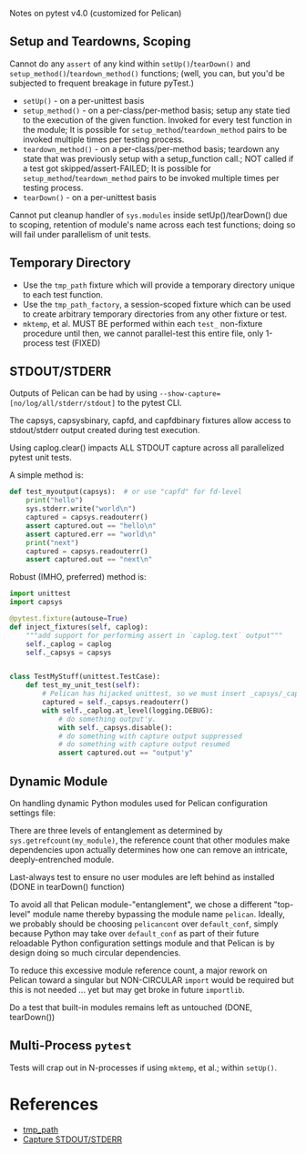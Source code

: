 Notes on pytest v4.0 (customized for Pelican)

## Setup and Teardowns, Scoping ##

Cannot do any `assert` of any kind within `setUp()`/`tearDown()`
and `setup_method()`/`teardown_method()` functions; (well, you can, but
you'd be subjected to frequent breakage in future pyTest.)

* `setUp()` - on a per-unittest basis
* `setup_method()` - on a per-class/per-method basis; setup any state tied to the
execution of the given function. Invoked for every test function in the
module; It is possible for `setup_method`/`teardown_method` pairs to be
invoked multiple times per testing process.
* `teardown_method()` - on a per-class/per-method basis; teardown any
state that was previously setup with a setup_function call.;
NOT called if a test got skipped/assert-FAILED;
It is possible for `setup_method`/`teardown_method` pairs to be invoked multiple times per testing process.
* `tearDown()` - on a per-unittest basis

Cannot put cleanup handler of `sys.modules` inside setUp()/tearDown()
due to scoping, retention of module's name across each test functions; doing so
will fail under parallelism of unit tests.

## Temporary Directory ##

* Use the `tmp_path` fixture which will provide a temporary directory unique
to each test function.
* Use the `tmp_path_factory`, a session-scoped fixture which can be used to
create arbitrary temporary directories from any other fixture or test.
* `mktemp`, et al. MUST BE performed within each `test_` non-fixture
  procedure until then, we cannot parallel-test this entire file, only
  1-process test (FIXED)


## STDOUT/STDERR ##
Outputs of Pelican can be had by using `--show-capture=[no/log/all/stderr/stdout]` to the pytest CLI.

The capsys, capsysbinary, capfd, and capfdbinary fixtures allow access to
stdout/stderr output created during test execution.

Using caplog.clear() impacts ALL STDOUT capture across
all parallelized pytest unit tests.

A simple method is:
```Python
def test_myoutput(capsys):  # or use "capfd" for fd-level
    print("hello")
    sys.stderr.write("world\n")
    captured = capsys.readouterr()
    assert captured.out == "hello\n"
    assert captured.err == "world\n"
    print("next")
    captured = capsys.readouterr()
    assert captured.out == "next\n"
```
Robust (IMHO, preferred) method is:

```Python
import unittest
import capsys

@pytest.fixture(autouse=True)
def inject_fixtures(self, caplog):
    """add support for performing assert in `caplog.text` output"""
    self._caplog = caplog
    self._capsys = capsys


class TestMyStuff(unittest.TestCase):
    def test_my_unit_test(self):
        # Pelican has hijacked unittest, so we must insert _capsys/_caplog
        captured = self._capsys.readouterr()
        with self._caplog.at_level(logging.DEBUG):
            # do something output'y.
            with self._capsys.disable():
            # do something with capture output suppressed
            # do something with capture output resumed
            assert captured.out == "output'y"
```

## Dynamic Module
On handling dynamic Python modules used for Pelican configuration settings file:

There are three levels of entanglement as determined by `sys.getrefcount(my_module)`,
the reference count that other modules make dependencies upon actually
determines how one can remove an intricate, deeply-entrenched module.

Last-always test to ensure no user modules are left behind as installed
(DONE in tearDown() function)

To avoid all that Pelican module-"entanglement", we chose a different
"top-level" module name thereby bypassing the module name `pelican`.
Ideally, we probably should be choosing `pelicancont` over `default_conf`,
simply because Python may take over `default_conf` as part of their future
reloadable Python configuration settings module and that Pelican is by
design doing so much circular dependencies.

To reduce this excessive module reference count, a major rework on Pelican
toward a singular but NON-CIRCULAR `import` would be required but this is not
needed ... yet but may get broke in future `importlib`.

Do a test that built-in modules remains left as untouched (DONE, tearDown())

## Multi-Process `pytest`
Tests will crap out in N-processes if using `mktemp`, et al.; within `setUp()`.

# References
* [tmp_path](https://docs.pytest.org/en/latest/how-to/tmp_path.html)
* [Capture STDOUT/STDERR](https://docs.pytest.org/en/latest/how-to/capture-stdout-stderr.html)
